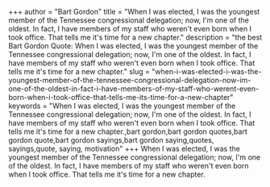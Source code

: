 +++
author = "Bart Gordon"
title = "When I was elected, I was the youngest member of the Tennessee congressional delegation; now, I'm one of the oldest. In fact, I have members of my staff who weren't even born when I took office. That tells me it's time for a new chapter."
description = "the best Bart Gordon Quote: When I was elected, I was the youngest member of the Tennessee congressional delegation; now, I'm one of the oldest. In fact, I have members of my staff who weren't even born when I took office. That tells me it's time for a new chapter."
slug = "when-i-was-elected-i-was-the-youngest-member-of-the-tennessee-congressional-delegation-now-im-one-of-the-oldest-in-fact-i-have-members-of-my-staff-who-werent-even-born-when-i-took-office-that-tells-me-its-time-for-a-new-chapter"
keywords = "When I was elected, I was the youngest member of the Tennessee congressional delegation; now, I'm one of the oldest. In fact, I have members of my staff who weren't even born when I took office. That tells me it's time for a new chapter.,bart gordon,bart gordon quotes,bart gordon quote,bart gordon sayings,bart gordon saying,quotes, sayings,quote, saying, motivation"
+++
When I was elected, I was the youngest member of the Tennessee congressional delegation; now, I'm one of the oldest. In fact, I have members of my staff who weren't even born when I took office. That tells me it's time for a new chapter.
